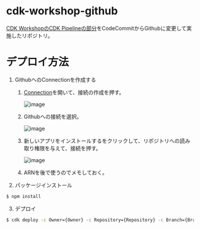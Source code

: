 # cdk-workshop-github
[CDK WorkshopのCDK Pipelineの部分](https://cdkworkshop.com/20-typescript/70-advanced-topics/200-pipelines.html)をCodeCommitからGithubに変更して実施したリポジトリ。

# デプロイ方法

1. GithubへのConnectionを作成する

    1. [Connection](https://ap-northeast-1.console.aws.amazon.com/codesuite/settings/connections?region=ap-northeast-1&connections-meta=eyJmIjp7InRleHQiOiIifSwicyI6e30sIm4iOjIwLCJpIjowfQ)を開いて、接続の作成を押す。
    
        ![image](https://user-images.githubusercontent.com/22461827/177708934-1128db49-12ae-49a7-93aa-fdf03a46b552.png)

    2. Githubへの接続を選択。
    
        ![image](https://user-images.githubusercontent.com/22461827/177709084-97a676fc-42e5-4a99-9b05-b06440b2c7aa.png)

    3. 新しいアプリをインストールするをクリックして、リポジトリへの読み取り権限を与えて、接続を押す。

        ![image](https://user-images.githubusercontent.com/22461827/177709201-ee88a409-5f20-48c4-8765-d36bb51615ae.png)
        
    4. ARNを後で使うのでメモしておく。

2. パッケージインストール

```bash
$ npm install
```

3. デプロイ

```bash
$ cdk deploy -c Owner={Owner} -c Repository={Repository} -c Branch={Branch} -c ConnectionArn={ConnectionArn}
```

